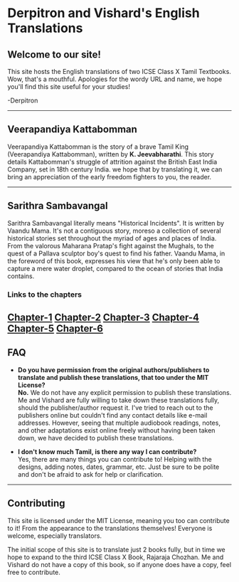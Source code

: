 # Derpitron and Vishard's English Translations

## Welcome to our site!

This site hosts the English translations of two ICSE Class X Tamil Textbooks. Wow, that's a mouthful. Apologies for the wordy URL and name, we hope you'll find this site useful for your studies!

\-Derpitron

---
## Veerapandiya Kattabomman
Veerapandiya Kattabomman is the story of a brave Tamil King (Veerapandiya Kattabomman), written by **K. Jeevabharathi**. This story details Kattabomman's struggle of attrition against the British East India Company, set in 18th century India. we hope that by translating it, we can bring an appreciation of the early freedom fighters to you, the reader.

---

## Sarithra Sambavangal
Sarithra Sambavangal literally means "Historical Incidents". It is written by Vaandu Mama. It's not a contiguous story, moreso a collection of several historical stories set throughout the myriad of ages and places of India. From the valorous Maharana Pratap's fight against the Mughals, to the quest of a Pallava sculptor boy's quest to find his father. Vaandu Mama, in the foreword of this book, expresses his view that he's only been able to capture a mere water droplet, compared to the ocean of stories that India contains.
### Links to the chapters
[Chapter-1](https://github.com/Derpitron/icse-tamil-translations/blob/main/texts/sarithra-sambavangal/chapter-1.md)
[Chapter-2](https://github.com/Derpitron/icse-tamil-translations/blob/main/texts/sarithra-sambavangal/chapter-2.md)
[Chapter-3](https://github.com/Derpitron/icse-tamil-translations/blob/main/texts/sarithra-sambavangal/chapter-3.md)
[Chapter-4](https://github.com/Derpitron/icse-tamil-translations/blob/main/texts/sarithra-sambavangal/chapter-4.md)
[Chapter-5](https://github.com/Derpitron/icse-tamil-translations/blob/main/texts/sarithra-sambavangal/chapter-5.md)
[Chapter-6](https://github.com/Derpitron/icse-tamil-translations/blob/main/texts/sarithra-sambavangal/chapter-6.md)
---

## FAQ
- **Do you have permission from the original authors/publishers to translate and publish these translations, that too under the MIT License?**  
  **No.** We do not have any explicit permission to publish these translations. Me and Vishard are fully willing to take down these translations fully, should the publisher/author request it. I've tried to reach out to the publishers online but couldn't find any contact details like e-mail addresses. However, seeing that multiple audiobook readings, notes, and other adaptations exist online freely without having been taken down, we have decided to publish these translations.

- **I don't know much Tamil, is there any way I can contribute?**  
  Yes, there are many things you can contribute to! Helping with the designs, adding notes, dates, grammar, etc. Just be sure to be polite and don't be afraid to ask for help or clarification.

---

## Contributing
This site is licensed under the MIT License, meaning you too can contribute to it! From the appearance to the translations themselves! Everyone is welcome, especially translators. 

The initial scope of this site is to translate just 2 books fully, but in time we hope to expand to the third ICSE Class X Book, Rajaraja Chozhan. Me and Vishard do not have a copy of this book, so if anyone does have a copy, feel free to contribute. 

